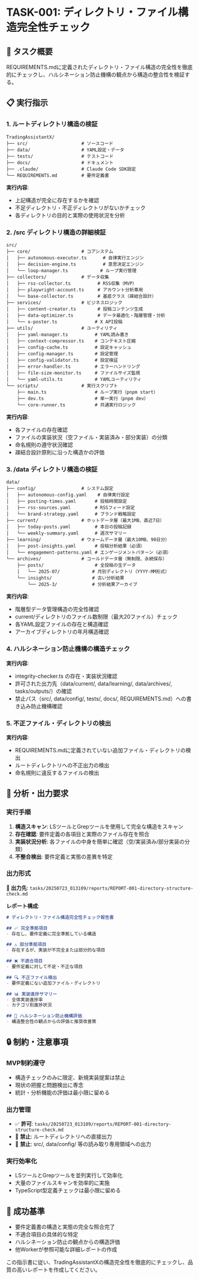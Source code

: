 # TASK-001: ディレクトリ・ファイル構造完全性チェック

## 🎯 タスク概要
REQUIREMENTS.mdに定義されたディレクトリ・ファイル構造の完全性を徹底的にチェックし、ハルシネーション防止機構の観点から構造の整合性を検証する。

## 📋 実行指示

### 1. ルートディレクトリ構造の検証
```
TradingAssistantX/
├── src/                    # ソースコード
├── data/                   # YAML設定・データ
├── tests/                  # テストコード
├── docs/                   # ドキュメント
├── .claude/                # Claude Code SDK設定
└── REQUIREMENTS.md         # 要件定義書
```

**実行内容**:
- 上記構造が完全に存在するかを確認
- 不足ディレクトリ・不正ディレクトリがないかチェック
- 各ディレクトリの目的と実際の使用状況を分析

### 2. /src ディレクトリ構造の詳細検証
```
src/
├── core/                   # コアシステム
│   ├── autonomous-executor.ts      # 自律実行エンジン
│   ├── decision-engine.ts          # 意思決定エンジン
│   └── loop-manager.ts            # ループ実行管理
├── collectors/             # データ収集
│   ├── rss-collector.ts          # RSS収集（MVP）
│   ├── playwright-account.ts     # アカウント分析専用
│   └── base-collector.ts         # 基底クラス（疎結合設計）
├── services/               # ビジネスロジック
│   ├── content-creator.ts        # 投稿コンテンツ生成
│   ├── data-optimizer.ts         # データ最適化・階層管理・分析
│   └── x-poster.ts              # X API投稿
├── utils/                  # ユーティリティ
│   ├── yaml-manager.ts          # YAML読み書き
│   ├── context-compressor.ts    # コンテキスト圧縮
│   ├── config-cache.ts          # 設定キャッシュ
│   ├── config-manager.ts        # 設定管理
│   ├── config-validator.ts      # 設定検証
│   ├── error-handler.ts         # エラーハンドリング
│   ├── file-size-monitor.ts     # ファイルサイズ監視
│   └── yaml-utils.ts            # YAMLユーティリティ
└── scripts/                # 実行スクリプト
    ├── main.ts                  # ループ実行（pnpm start）
    ├── dev.ts                   # 単一実行（pnpm dev）
    └── core-runner.ts           # 共通実行ロジック
```

**実行内容**:
- 各ファイルの存在確認
- ファイルの実装状況（空ファイル・実装済み・部分実装）の分類
- 命名規則の遵守状況確認
- 疎結合設計原則に沿った構造かの評価

### 3. /data ディレクトリ構造の検証
```
data/
├── config/                 # システム設定
│   ├── autonomous-config.yaml    # 自律実行設定
│   ├── posting-times.yaml       # 投稿時間設定
│   ├── rss-sources.yaml         # RSSフィード設定
│   └── brand-strategy.yaml      # ブランド戦略設定
├── current/                # ホットデータ層（最大1MB、直近7日）
│   ├── today-posts.yaml         # 本日の投稿記録
│   └── weekly-summary.yaml      # 週次サマリー
├── learning/               # ウォームデータ層（最大10MB、90日分）
│   ├── post-insights.yaml       # 投稿分析結果（必須）
│   └── engagement-patterns.yaml # エンゲージメントパターン（必須）
└── archives/               # コールドデータ層（無制限、永続保存）
    ├── posts/                   # 全投稿の生データ
    │   └── 2025-07/            # 月別ディレクトリ（YYYY-MM形式）
    └── insights/               # 古い分析結果
        └── 2025-3/             # 分析結果アーカイブ
```

**実行内容**:
- 階層型データ管理構造の完全性確認
- current/ディレクトリのファイル数制限（最大20ファイル）チェック
- 各YAML設定ファイルの存在と構造確認
- アーカイブディレクトリの年月構造確認

### 4. ハルシネーション防止機構の構造チェック
**実行内容**:
- integrity-checker.ts の存在・実装状況確認
- 許可された出力先（data/current/, data/learning/, data/archives/, tasks/outputs/）の確認
- 禁止パス（src/, data/config/, tests/, docs/, REQUIREMENTS.md）への書き込み防止機構確認

### 5. 不正ファイル・ディレクトリの検出
**実行内容**:
- REQUIREMENTS.mdに定義されていない追加ファイル・ディレクトリの検出
- ルートディレクトリへの不正出力の検出
- 命名規則に違反するファイルの検出

## 🎯 分析・出力要求

### 実行手順
1. **構造スキャン**: LSツールとGrepツールを使用して完全な構造をスキャン
2. **存在確認**: 要件定義の各項目と実際のファイル存在を照合
3. **実装状況分析**: 各ファイルの中身を簡単に確認（空/実装済み/部分実装の分類）
4. **不整合検出**: 要件定義と実態の差異を特定

### 出力形式
**📁 出力先**: `tasks/20250723_013109/reports/REPORT-001-directory-structure-check.md`

**レポート構成**:
```markdown
# ディレクトリ・ファイル構造完全性チェック報告書

## ✅ 完全準拠項目
- 存在し、要件定義に完全準拠している構造

## ⚠️ 部分準拠項目
- 存在するが、実装が不完全または部分的な項目

## ❌ 不適合項目
- 要件定義に対して不足・不正な項目

## 🔍 不正ファイル検出
- 要件定義にない追加ファイル・ディレクトリ

## 📊 実装進捗サマリー
- 全体実装進捗率
- カテゴリ別進捗状況

## 🚨 ハルシネーション防止機構評価
- 構造整合性の観点からの評価と推奨改善策
```

## 🔒 制約・注意事項

### MVP制約遵守
- 構造チェックのみに限定、新規実装提案は禁止
- 現状の把握と問題検出に専念
- 統計・分析機能の評価は最小限に留める

### 出力管理
- ✅ **許可**: `tasks/20250723_013109/reports/REPORT-001-directory-structure-check.md`
- 🚫 **禁止**: ルートディレクトリへの直接出力
- 🚫 **禁止**: src/, data/config/ 等の読み取り専用領域への出力

### 実行効率化
- LSツールとGrepツールを並列実行して効率化
- 大量のファイルスキャンを効率的に実施
- TypeScript型定義チェックは最小限に留める

## 🎯 成功基準
- 要件定義書の構造と実態の完全な照合完了
- 不適合項目の具体的な特定
- ハルシネーション防止の観点からの構造評価
- 他Workerが参照可能な詳細レポートの作成

この指示書に従い、TradingAssistantXの構造完全性を徹底的にチェックし、品質の高いレポートを作成してください。